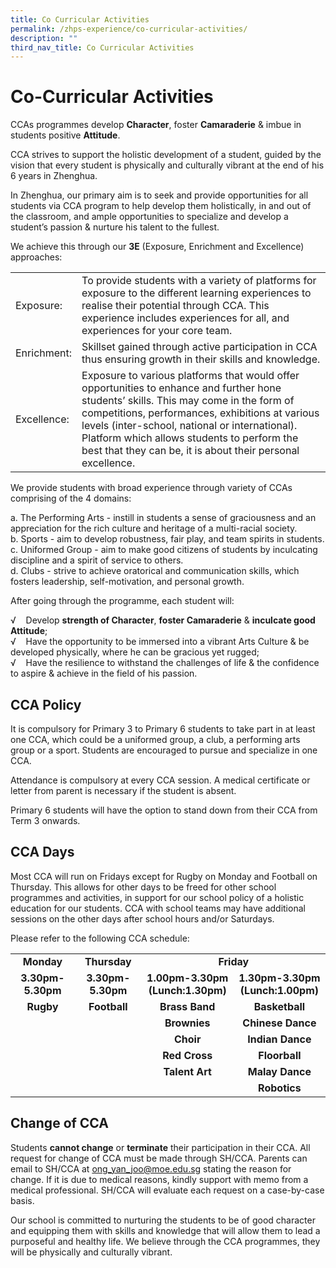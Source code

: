 ```yaml
---
title: Co Curricular Activities
permalink: /zhps-experience/co-curricular-activities/
description: ""
third_nav_title: Co Curricular Activities
---
```

# Co-Curricular Activities

CCAs programmes develop **Character**, foster **Camaraderie** & imbue in students positive **Attitude**.

CCA strives to support the holistic development of a student, guided by the vision that every student is physically and culturally vibrant at the end of his 6 years in Zhenghua.

In Zhenghua, our primary aim is to seek and provide opportunities for all students via CCA program to help develop them holistically, in and out of the classroom, and ample opportunities to specialize and develop a student’s passion & nurture his talent to the fullest.

We achieve this through our **3E** (Exposure, Enrichment and Excellence) approaches:

|             |                                   |
|-------------|--------------------|
| Exposure:   | To provide students with a variety of platforms for exposure to the different learning experiences to realise their potential through CCA. This experience includes experiences for all, and experiences for your core team.                                                                                                                             |
| Enrichment: | Skillset gained through active participation in CCA thus ensuring growth in their skills and knowledge.                                                                                                                                              |
| Excellence: | Exposure to various platforms that would offer opportunities to enhance and further hone students’ skills. This may come in the form of competitions, performances, exhibitions at various levels (inter-school, national or international). Platform which allows students to perform the best that they can be, it is about their personal excellence. |


We provide students with broad experience through variety of CCAs comprising of the 4 domains:

a\.  The Performing Arts - instill in students a sense of graciousness and an appreciation for the rich culture and heritage of a multi-racial society.   
b\.  Sports - aim to develop robustness, fair play, and team spirits in students.   
c\.  Uniformed Group - aim to make good citizens of students by inculcating discipline and a spirit of service to others.   
d\.  Clubs - strive to achieve oratorical and communication skills, which fosters leadership, self-motivation, and personal growth.

  

After going through the programme, each student will:

√    Develop **strength of Character**, **foster Camaraderie** & **inculcate good Attitude**;  
√    Have the opportunity to be immersed into a vibrant Arts Culture & be developed physically, where he can be gracious yet rugged;  
√    Have the resilience to withstand the challenges of life & the confidence to aspire & achieve in the field of his passion.

  

CCA Policy
----------

It is compulsory for Primary 3 to Primary 6 students to take part in at least one CCA, which could be a uniformed group, a club, a performing arts group or a sport. Students are encouraged to pursue and specialize in one CCA.

  

Attendance is compulsory at every CCA session. A medical certificate or letter from parent is necessary if the student is absent.

  

Primary 6 students will have the option to stand down from their CCA from Term 3 onwards.

CCA Days
--------

Most CCA will run on Fridays except for Rugby on Monday and Football on Thursday. This allows for other days to be freed for other school programmes and activities, in support for our school policy of a holistic education for our students. CCA with school teams may have additional sessions on the other days after school hours and/or Saturdays.

Please refer to the following CCA schedule:

<table class="iveo_table ives_tab_simple3 ive_eobj_center">
<tbody>
<tr>
<td style="text-align: center;" width="156"><strong>Monday</strong></td>
<td style="text-align: center;" width="156"><strong>Thursday</strong></td>
<td style="text-align: center;" colspan="2" width="312"><strong>Friday</strong></td>
</tr>
<tr>
<td style="text-align: center;" width="156"><strong>3.30pm-5.30pm</strong></td>
<td style="text-align: center;" width="156"><strong>3.30pm-5.30pm</strong></td>
<td style="text-align: center;" width="156"><strong>1.00pm-3.30pm</strong><br /><strong>(Lunch:1.30pm)</strong></td>
<td style="text-align: center;" width="156"><strong>1.30pm-3.30pm</strong><br /><strong>(Lunch:1.00pm)</strong></td>
</tr>
<tr>
<td style="text-align: center;" width="156"><strong>Rugby</strong></td>
<td style="text-align: center;" width="156"><strong>Football</strong></td>
<td style="text-align: center;" width="156"><strong>Brass Band</strong></td>
<td style="text-align: center;" width="156"><strong>Basketball</strong></td>
</tr>
<tr>
<td style="text-align: center;" width="156">&nbsp;</td>
<td style="text-align: center;" width="156">&nbsp;</td>
<td style="text-align: center;" width="156"><strong>Brownies</strong></td>
<td style="text-align: center;" width="156"><strong>Chinese Dance</strong></td>
</tr>
<tr>
<td style="text-align: center;" width="156">&nbsp;</td>
<td style="text-align: center;" width="156">&nbsp;</td>
<td style="text-align: center;" width="156"><strong>Choir</strong></td>
<td style="text-align: center;" width="156"><strong>Indian Dance</strong></td>
</tr>
<tr>
<td style="text-align: center;" width="156">&nbsp;</td>
<td style="text-align: center;" width="156">&nbsp;</td>
<td style="text-align: center;" width="156"><strong>Red Cross</strong></td>
<td style="text-align: center;" width="156"><strong>Floorball</strong></td>
</tr>
<tr>
<td style="text-align: center;" width="156">&nbsp;</td>
<td style="text-align: center;" width="156">&nbsp;</td>
<td style="text-align: center;" width="156"><strong>Talent Art</strong></td>
<td style="text-align: center;" width="156"><strong>Malay Dance</strong></td>
</tr>
<tr>
<td width="156">&nbsp;</td>
<td width="156">&nbsp;</td>
<td width="156">&nbsp;</td>
<td  style="text-align: center;"  width="156"><strong>Robotics</strong></td>
</tr>
</tbody>
</table>

Change of CCA
-------------

Students **cannot change** or **terminate** their participation in their CCA. All request for change of CCA must be made through SH/CCA. Parents can email to SH/CCA at [ong\_yan\_joo@moe.edu.sg](mailto:ong_yan_joo@moe.edu.sg) stating the reason for change. If it is due to medical reasons, kindly support with memo from a medical professional. SH/CCA will evaluate each request on a case-by-case basis.
  
Our school is committed to nurturing the students to be of good character and equipping them with skills and knowledge that will allow them to lead a purposeful and healthy life. We believe through the CCA programmes, they will be physically and culturally vibrant.